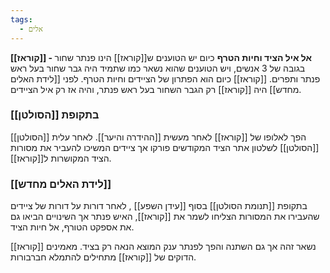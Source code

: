 ```yaml
---
tags:
  - אלים
---
```

**[[קוראז]]  - אל איל הציד וחיות הטרף**
כיום יש הטוענים ש[[קוראז]]  הינו פנתר שחור בגובה של 3 אנשים, ויש הטוענים שהוא נשאר כמו שתמיד היה גבר שחור בעל ראש פנתר ותפרים. [[קוראז]] כיום הוא הפתרון של הציידים וחיות הטרף. לפני [[לידת האלים מחדש]] היה [[קוראז]] רק הגבר השחור בעל ראש פנתר, והיה אז רק איל הציידים.


### בתקופת  [[הסולטן]]
[[הסולטן]] הפך לאלופו של [[קוראז]] לאחר מעשית [[ההידרה והיער]].
לאחר עלית [[הסולטן]] לשלטון אתר הציד המקודשים פורקו אך ציידים המשיכו להעביר את מסורות הציד המקושרות ל[[קוראז]].




### [[לידת האלים מחדש]]
בתקופת [[תנומת הסולטן]] בסוף [[עידן השפע]] , לאחר דורות על דורות של ציידים שהעבירו את המסורות הצליחו לשמר את [[קוראז]], האיש פנתר אך השינויים הביאו גם את אספקט הטורף, אל חיות הציד. 

[[קוראז]] נשאר זהה אך גם השתנה והפך לפנתר ענק המוצא הנאה רק בציד.
מאמינים הדוקים של [[קוראז]] מתחילים להתמלא חברבורות.